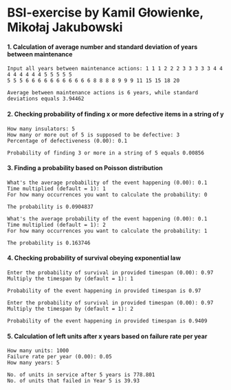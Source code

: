 # BSI-exercise by Kamil Głowienke, Mikołaj Jakubowski

#### 1. Calculation of average number and standard deviation of years between maintenance
```
Input all years between maintenance actions: 1 1 1 2 2 2 3 3 3 3 3 4 4 4 4 4 4 4 4 5 5 5 5 5 
5 5 5 6 6 6 6 6 6 6 6 6 6 6 8 8 8 8 9 9 9 11 15 15 18 20

Average between maintenance actions is 6 years, while standard deviations equals 3.94462
```

#### 2. Checking probability of finding x or more defective items in a string of y
```
How many insulators: 5
How many or more out of 5 is supposed to be defective: 3
Percentage of defectiveness (0.00): 0.1

Probability of finding 3 or more in a string of 5 equals 0.00856
```

#### 3. Finding a probability based on Poisson distribution
```
What's the average probability of the event happening (0.00): 0.1
Time multiplied (default = 1): 1
For how many occurrences you want to calculate the probability: 0

The probability is 0.0904837
```
```
What's the average probability of the event happening (0.00): 0.1
Time multiplied (default = 1): 2
For how many occurrences you want to calculate the probability: 1

The probability is 0.163746
```
#### 4. Checking probability of survival obeying exponential law
```
Enter the probability of survival in provided timespan (0.00): 0.97
Multiply the timespan by (default = 1): 1

Probability of the event happening in provided timespan is 0.97
```
```
Enter the probability of survival in provided timespan (0.00): 0.97
Multiply the timespan by (default = 1): 2

Probability of the event happening in provided timespan is 0.9409
```

#### 5. Calculation of left units after x years based on failure rate per year
```
How many units: 1000
Failure rate per year (0.00): 0.05
How many years: 5

No. of units in service after 5 years is 778.801
No. of units that failed in Year 5 is 39.93
```
